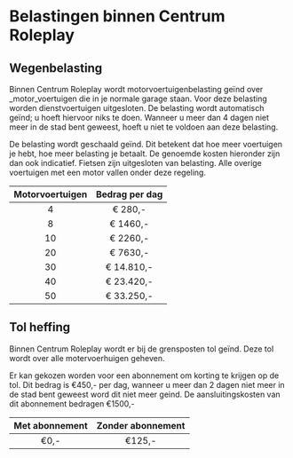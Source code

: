 # Belastingen binnen Centrum Roleplay

## Wegenbelasting

Binnen Centrum Roleplay wordt motorvoertuigenbelasting geïnd over _motor_voertuigen die in je normale garage staan. Voor deze belasting worden dienstvoertuigen uitgesloten. De belasting wordt automatisch geïnd; u hoeft hiervoor niks te doen. Wanneer u meer dan 4 dagen niet meer in de stad bent geweest, hoeft u niet te voldoen aan deze belasting.

De belasting wordt geschaald geïnd. Dit betekent dat hoe meer voertuigen je hebt, hoe meer belasting je betaalt. De genoemde kosten hieronder zijn dan ook indicatief. Fietsen zijn uitgesloten van belasting. Alle overige voertuigen met een motor vallen onder deze regeling.

| Motorvoertuigen | Bedrag per dag |
| :-------------: | :------------: |
|        4        |     € 280,-    |
|        8        |    € 1460,-    |
|        10       |    € 2260,-    |
|        20       |    € 7630,-    |
|        30       |   € 14.810,-   |
|        40       |   € 23.420,-   |
|        50       |   € 33.250,-   |

## Tol heffing

Binnen Centrum Roleplay wordt er bij de grensposten tol geïnd. Deze tol wordt over alle motervoerhuigen geheven.

Er kan gekozen worden voor een abonnement om korting te krijgen op de tol. Dit bedrag is €450,- per dag, wanneer u meer dan 2 dagen niet meer in de stad bent geweest word dit niet meer geind. De aansluitingskosten van dit abonnement bedragen €1500,-

| Met abonnement | Zonder abonnement |
| :------------: | :---------------: |
|      €0,-      |       €125,-      |
